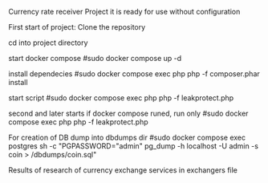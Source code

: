 Currency rate receiver
Project it is ready for use without configuration

First start of project:
Clone the repository

cd into project directory

start docker compose
#sudo docker compose up -d

install dependecies
#sudo docker compose exec php php -f composer.phar install

start script
#sudo docker compose exec php php -f leakprotect.php

second and later starts if docker compose runed, run only
#sudo docker compose exec php php -f leakprotect.php


For creation of DB dump into dbdumps dir
#sudo docker compose exec postgres sh -c "PGPASSWORD="admin" pg_dump -h localhost -U admin -s coin > /dbdumps/coin.sql"


Results of research of currency exchange services in exchangers file

